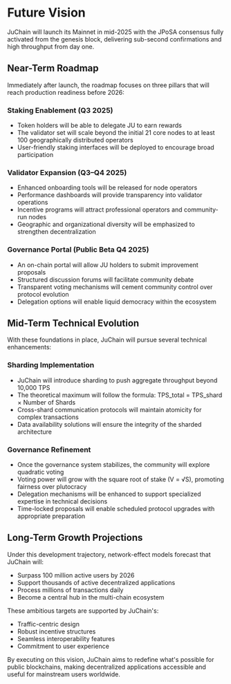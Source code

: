 # Future Vision

JuChain will launch its Mainnet in mid-2025 with the JPoSA consensus fully activated from the genesis block, delivering sub-second confirmations and high throughput from day one.

## Near-Term Roadmap

Immediately after launch, the roadmap focuses on three pillars that will reach production readiness before 2026:

### Staking Enablement (Q3 2025)

* Token holders will be able to delegate JU to earn rewards
* The validator set will scale beyond the initial 21 core nodes to at least 100 geographically distributed operators
* User-friendly staking interfaces will be deployed to encourage broad participation

### Validator Expansion (Q3–Q4 2025)

* Enhanced onboarding tools will be released for node operators
* Performance dashboards will provide transparency into validator operations
* Incentive programs will attract professional operators and community-run nodes
* Geographic and organizational diversity will be emphasized to strengthen decentralization

### Governance Portal (Public Beta Q4 2025)

* An on-chain portal will allow JU holders to submit improvement proposals
* Structured discussion forums will facilitate community debate
* Transparent voting mechanisms will cement community control over protocol evolution
* Delegation options will enable liquid democracy within the ecosystem

## Mid-Term Technical Evolution

With these foundations in place, JuChain will pursue several technical enhancements:

### Sharding Implementation

* JuChain will introduce sharding to push aggregate throughput beyond 10,000 TPS
* The theoretical maximum will follow the formula: TPS\_total = TPS\_shard × Number of Shards
* Cross-shard communication protocols will maintain atomicity for complex transactions
* Data availability solutions will ensure the integrity of the sharded architecture

### Governance Refinement

* Once the governance system stabilizes, the community will explore quadratic voting
* Voting power will grow with the square root of stake (V = √S), promoting fairness over plutocracy
* Delegation mechanisms will be enhanced to support specialized expertise in technical decisions
* Time-locked proposals will enable scheduled protocol upgrades with appropriate preparation

## Long-Term Growth Projections

Under this development trajectory, network-effect models forecast that JuChain will:

* Surpass 100 million active users by 2026
* Support thousands of active decentralized applications
* Process millions of transactions daily
* Become a central hub in the multi-chain ecosystem

These ambitious targets are supported by JuChain's:

* Traffic-centric design
* Robust incentive structures
* Seamless interoperability features
* Commitment to user experience

By executing on this vision, JuChain aims to redefine what's possible for public blockchains, making decentralized applications accessible and useful for mainstream users worldwide.
